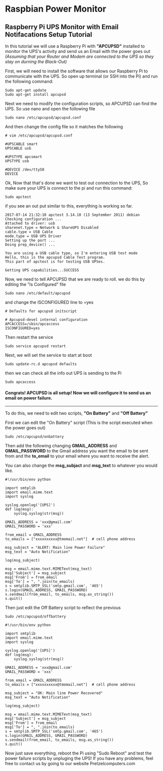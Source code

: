 Raspbian Power Monitor
======================

Raspberry Pi UPS Monitor with Email Notifacations Setup Tutorial
----------------------------------------------------------------

In this tutorial we will use a Raspberry Pi with **"APCUPSD"** installed to monitor the UPS's activity and send us an Email with the power goes out _(Assuming that your Router and Modem are connected to the UPS so they stay on durning the Black-Out)_

First, we will need to install the software that allows our Raspberry Pi to communicate with the UPS. So open up terminal (or SSH into the Pi) and run the following command:

```shell
Sudo apt-get update
Sudo apt-get install apcupsd
```

Next we need to modify the configuration scripts, so APCUPSD can find the UPS. So use nano and open the following file

```shell
Sudo nano /etc/apcupsd/apcupsd.conf
```

And then change the config file so it matches the following

```shell
# vim /etc/apcupsd/apcupsd.conf

#UPSCABLE smart
UPSCABLE usb

#UPSTYPE apcsmart
UPSTYPE usb

#DEVICE /dev/ttyS0
DEVICE
```
Ok, Now that that's done we want to test out connection to the UPS, So make sure your UPS is connect to the pi and run this command:

```shell
Sudo apctest
```

if you see an out put similar to this, everything is working so far.

```shell
2017-07-14 21:32:10 apctest 3.14.10 (13 September 2011) debian
Checking configuration ...
Attached to driver: usb
sharenet.type = Network & ShareUPS Disabled
cable.type = USB Cable
mode.type = USB UPS Driver
Setting up the port ...
Doing prep_device() ...

You are using a USB cable type, so I'm entering USB test mode
Hello, this is the apcupsd Cable Test program.
This part of apctest is for testing USB UPSes.

Getting UPS capabilities...SUCCESS
```

Now, we need to tell APCUPSD that we are ready to roll. we do this by editing the "Is Configured" file

```shell
Sudo nano /etc/default/apcupsd
```
and change the ISCONFIGURED line to =yes

```shell
# Defaults for apcupsd initscript

# Apcupsd-devel internal configuration
APCACCESS=/sbin/apcaccess
ISCONFIGURED=yes
```

Then restart the service

```shell
Sudo service apcupsd restart
```

Next, we will set the service to start at boot

```shell
Sudo update-rc.d apcupsd defaults
```

then we can check all the info out UPS is sending to the Pi
```shell
Sudo apcaccess
```

#### Congrats! APCUPSD is all setup! Now we will configure it to send us an email on power failure.
---------------------------------------------------------------------------------------------------

To do this, we need to edit two scripts, **"On Battery"** and **"Off Battery"**

First we can edit the "On Battery" script (This is the script executed when the power goes out)

```shell
Sudo /etc/apcupsd/onbattery
```

Then add the following
changing **GMAIL_ADDRESS** and **GMAIL_PASSWORD** to the Gmail address you want the email to be sent from and the **to_email** to your email where you want to receive the alert.

You can also change the **msg_subjact** and **msg_text** to whatever you would like.

```shell
#!/usr/bin/env python

import smtplib
import email.mime.text
import syslog

syslog.openlog('[UPS]')
def log(msg):
    syslog.syslog(str(msg))

GMAIL_ADDRESS = 'xxx@gmail.com'
GMAIL_PASSWORD = 'xxx'

from_email = GMAIL_ADDRESS
to_emails = ["xxxxxxxxxx@tmomail.net"]  # cell phone address

msg_subject = "ALERT: Main line Power Failure"
msg_text = "Auto Notification"

log(msg_subject)

msg = email.mime.text.MIMEText(msg_text)
msg['Subject'] = msg_subject
msg['From'] = from_email
msg['To'] = ", ".join(to_emails)
s = smtplib.SMTP_SSL('smtp.gmail.com', '465')
s.login(GMAIL_ADDRESS, GMAIL_PASSWORD)
s.sendmail(from_email, to_emails, msg.as_string())
s.quit()
```

Then just edit the Off Battery script to reflect the previous

```shell
Sudo /etc/apcupsd/offbattery
```

```shell
#!/usr/bin/env python

import smtplib
import email.mime.text
import syslog

syslog.openlog('[UPS]')
def log(msg):
    syslog.syslog(str(msg))

GMAIL_ADDRESS = 'xxx@gmail.com'
GMAIL_PASSWORD = 'xxx'

from_email = GMAIL_ADDRESS
to_emails = ["xxxxxxxxxx@tmomail.net"]  # cell phone address

msg_subject = "OK: Main line Power Recovered"
msg_text = "Auto Notification"

log(msg_subject)

msg = email.mime.text.MIMEText(msg_text)
msg['Subject'] = msg_subject
msg['From'] = from_email
msg['To'] = ", ".join(to_emails)
s = smtplib.SMTP_SSL('smtp.gmail.com', '465')
s.login(GMAIL_ADDRESS, GMAIL_PASSWORD)
s.sendmail(from_email, to_emails, msg.as_string())
s.quit()
```

Now just save everything, reboot the Pi using "Sudo Reboot" and test the power failure scripts by unpluging the UPS!
If you have any problems, feel free to contact us by going to our website Pretzelcomputers.com
